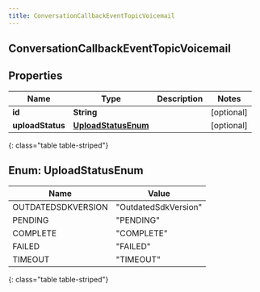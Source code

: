 ```yaml
---
title: ConversationCallbackEventTopicVoicemail
---
```

## ConversationCallbackEventTopicVoicemail


## Properties

| Name | Type | Description | Notes |
| ------------ | ------------- | ------------- | ------------- |
| **id** | **String** |  |  [optional] |
| **uploadStatus** | [**UploadStatusEnum**](#UploadStatusEnum) |  |  [optional] |
{: class="table table-striped"}


<a name="UploadStatusEnum"></a>

## Enum: UploadStatusEnum

| Name | Value |
| ---- | ----- |
| OUTDATEDSDKVERSION | &quot;OutdatedSdkVersion&quot; |
| PENDING | &quot;PENDING&quot; |
| COMPLETE | &quot;COMPLETE&quot; |
| FAILED | &quot;FAILED&quot; |
| TIMEOUT | &quot;TIMEOUT&quot; |
{: class="table table-striped"}



